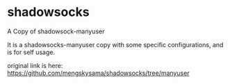 # shadowsocks
A Copy of shadowsock-manyuser

It is a shadowsocks-manyuser copy with some specific configurations, and is for self usage.

original link is here:
https://github.com/mengskysama/shadowsocks/tree/manyuser